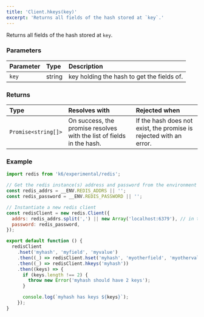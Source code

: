 ```yaml
---
title: 'Client.hkeys(key)'
excerpt: 'Returns all fields of the hash stored at `key`.'
---
```


Returns all fields of the hash stored at `key`.

### Parameters

| Parameter | Type   | Description                                |
| :-------- | :----- | :----------------------------------------- |
| `key`     | string | key holding the hash to get the fields of. |


### Returns

| Type                | Resolves with                                                         | Rejected when                                                      |
| :------------------ | :-------------------------------------------------------------------- | :----------------------------------------------------------------- |
| `Promise<string[]>` | On success, the promise resolves with the list of fields in the hash. | If the hash does not exist, the promise is rejected with an error. |

### Example

<CodeGroup labels={[]}>

```javascript
import redis from 'k6/experimental/redis';

// Get the redis instance(s) address and password from the environment
const redis_addrs = __ENV.REDIS_ADDRS || '';
const redis_password = __ENV.REDIS_PASSWORD || '';

// Instantiate a new redis client
const redisClient = new redis.Client({
  addrs: redis_addrs.split(',') || new Array('localhost:6379'), // in the form of 'host:port', separated by commas
  password: redis_password,
});

export default function () {
  redisClient
    .hset('myhash', 'myfield', 'myvalue')
    .then((_) => redisClient.hset('myhash', 'myotherfield', 'myothervalue'))
    .then((_) => redisClient.hkeys('myhash'))
    .then((keys) => {
      if (keys.length !== 2) {
        throw new Error('myhash should have 2 keys');
      }

      console.log(`myhash has keys ${keys}`);
    });
}
```

</CodeGroup>